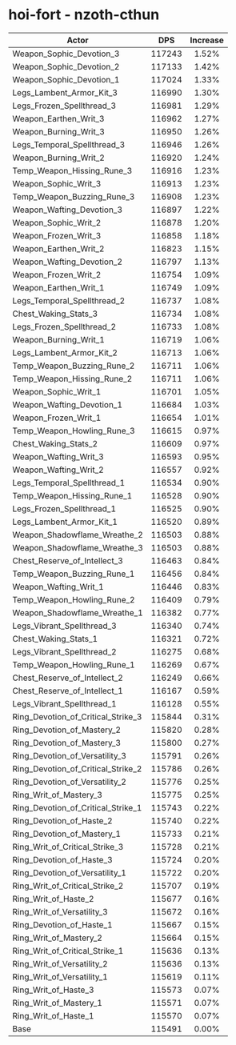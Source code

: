 # hoi-fort - nzoth-cthun
| Actor | DPS | Increase |
|---|:---:|:---:|
|Weapon_Sophic_Devotion_3|117243|1.52%|
|Weapon_Sophic_Devotion_2|117133|1.42%|
|Weapon_Sophic_Devotion_1|117024|1.33%|
|Legs_Lambent_Armor_Kit_3|116990|1.30%|
|Legs_Frozen_Spellthread_3|116981|1.29%|
|Weapon_Earthen_Writ_3|116962|1.27%|
|Weapon_Burning_Writ_3|116950|1.26%|
|Legs_Temporal_Spellthread_3|116946|1.26%|
|Weapon_Burning_Writ_2|116920|1.24%|
|Temp_Weapon_Hissing_Rune_3|116916|1.23%|
|Weapon_Sophic_Writ_3|116913|1.23%|
|Temp_Weapon_Buzzing_Rune_3|116908|1.23%|
|Weapon_Wafting_Devotion_3|116897|1.22%|
|Weapon_Sophic_Writ_2|116878|1.20%|
|Weapon_Frozen_Writ_3|116858|1.18%|
|Weapon_Earthen_Writ_2|116823|1.15%|
|Weapon_Wafting_Devotion_2|116797|1.13%|
|Weapon_Frozen_Writ_2|116754|1.09%|
|Weapon_Earthen_Writ_1|116749|1.09%|
|Legs_Temporal_Spellthread_2|116737|1.08%|
|Chest_Waking_Stats_3|116734|1.08%|
|Legs_Frozen_Spellthread_2|116733|1.08%|
|Weapon_Burning_Writ_1|116719|1.06%|
|Legs_Lambent_Armor_Kit_2|116713|1.06%|
|Temp_Weapon_Buzzing_Rune_2|116711|1.06%|
|Temp_Weapon_Hissing_Rune_2|116711|1.06%|
|Weapon_Sophic_Writ_1|116701|1.05%|
|Weapon_Wafting_Devotion_1|116684|1.03%|
|Weapon_Frozen_Writ_1|116654|1.01%|
|Temp_Weapon_Howling_Rune_3|116615|0.97%|
|Chest_Waking_Stats_2|116609|0.97%|
|Weapon_Wafting_Writ_3|116593|0.95%|
|Weapon_Wafting_Writ_2|116557|0.92%|
|Legs_Temporal_Spellthread_1|116534|0.90%|
|Temp_Weapon_Hissing_Rune_1|116528|0.90%|
|Legs_Frozen_Spellthread_1|116525|0.90%|
|Legs_Lambent_Armor_Kit_1|116520|0.89%|
|Weapon_Shadowflame_Wreathe_2|116503|0.88%|
|Weapon_Shadowflame_Wreathe_3|116503|0.88%|
|Chest_Reserve_of_Intellect_3|116463|0.84%|
|Temp_Weapon_Buzzing_Rune_1|116456|0.84%|
|Weapon_Wafting_Writ_1|116446|0.83%|
|Temp_Weapon_Howling_Rune_2|116409|0.79%|
|Weapon_Shadowflame_Wreathe_1|116382|0.77%|
|Legs_Vibrant_Spellthread_3|116340|0.74%|
|Chest_Waking_Stats_1|116321|0.72%|
|Legs_Vibrant_Spellthread_2|116275|0.68%|
|Temp_Weapon_Howling_Rune_1|116269|0.67%|
|Chest_Reserve_of_Intellect_2|116249|0.66%|
|Chest_Reserve_of_Intellect_1|116167|0.59%|
|Legs_Vibrant_Spellthread_1|116128|0.55%|
|Ring_Devotion_of_Critical_Strike_3|115844|0.31%|
|Ring_Devotion_of_Mastery_2|115820|0.28%|
|Ring_Devotion_of_Mastery_3|115800|0.27%|
|Ring_Devotion_of_Versatility_3|115791|0.26%|
|Ring_Devotion_of_Critical_Strike_2|115786|0.26%|
|Ring_Devotion_of_Versatility_2|115776|0.25%|
|Ring_Writ_of_Mastery_3|115775|0.25%|
|Ring_Devotion_of_Critical_Strike_1|115743|0.22%|
|Ring_Devotion_of_Haste_2|115740|0.22%|
|Ring_Devotion_of_Mastery_1|115733|0.21%|
|Ring_Writ_of_Critical_Strike_3|115728|0.21%|
|Ring_Devotion_of_Haste_3|115724|0.20%|
|Ring_Devotion_of_Versatility_1|115722|0.20%|
|Ring_Writ_of_Critical_Strike_2|115707|0.19%|
|Ring_Writ_of_Haste_2|115677|0.16%|
|Ring_Writ_of_Versatility_3|115672|0.16%|
|Ring_Devotion_of_Haste_1|115667|0.15%|
|Ring_Writ_of_Mastery_2|115664|0.15%|
|Ring_Writ_of_Critical_Strike_1|115636|0.13%|
|Ring_Writ_of_Versatility_2|115636|0.13%|
|Ring_Writ_of_Versatility_1|115619|0.11%|
|Ring_Writ_of_Haste_3|115573|0.07%|
|Ring_Writ_of_Mastery_1|115571|0.07%|
|Ring_Writ_of_Haste_1|115570|0.07%|
|Base|115491|0.00%|
